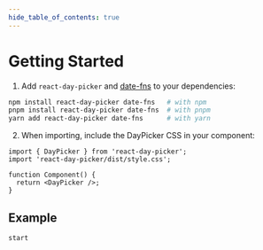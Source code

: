 ```yaml
---
hide_table_of_contents: true
---
```


# Getting Started

1. Add `react-day-picker` and [date-fns](https://date-fns.org) to your dependencies:

```bash
npm install react-day-picker date-fns   # with npm
pnpm install react-day-picker date-fns  # with pnpm
yarn add react-day-picker date-fns      # with yarn
```

2. When importing, include the DayPicker CSS in your component:

```tsx
import { DayPicker } from 'react-day-picker';
import 'react-day-picker/dist/style.css';

function Component() {
  return <DayPicker />;
}
```

## Example

```include-example
start
```
